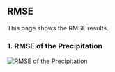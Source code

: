 ## RMSE 
This page shows the RMSE results.

### 1. RMSE of the Precipitation
![RMSE of the Precipitation](RMSEImages/RMSE_precipitation.png)